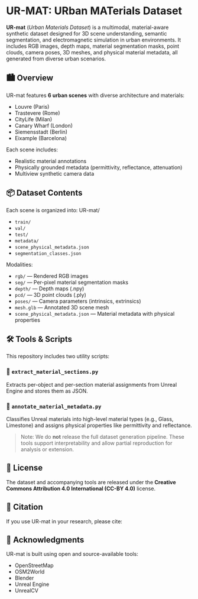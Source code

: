 # UR-MAT: URban MATerials Dataset

**UR-mat** (*Urban Materials Dataset*) is a multimodal, material-aware synthetic dataset designed for 3D scene understanding, semantic segmentation, and electromagnetic simulation in urban environments. It includes RGB images, depth maps, material segmentation masks, point clouds, camera poses, 3D meshes, and physical material metadata, all generated from diverse urban scenarios.

## 🏙️ Overview

UR-mat features **6 urban scenes** with diverse architecture and materials:
- Louvre (Paris)
- Trastevere (Rome)
- CityLife (Milan)
- Canary Wharf (London)
- Siemensstadt (Berlin)
- Eixample (Barcelona)

Each scene includes:
- Realistic material annotations
- Physically grounded metadata (permittivity, reflectance, attenuation)
- Multiview synthetic camera data

## 📦 Dataset Contents

Each scene is organized into:
UR-mat/
- `train/`
- `val/`
- `test/`
- `metadata/`
- `scene_physical_metadata.json`
- `segmentation_classes.json`

Modalities:
- `rgb/` — Rendered RGB images
- `seg/` — Per-pixel material segmentation masks
- `depth/` — Depth maps (.npy)
- `pcd/` — 3D point clouds (.ply)
- `poses/` — Camera parameters (intrinsics, extrinsics)
- `mesh.glb` — Annotated 3D scene mesh
- `scene_physical_metadata.json` — Material metadata with physical properties

## 🛠️ Tools & Scripts

This repository includes two utility scripts:

### 🔹 `extract_material_sections.py`
Extracts per-object and per-section material assignments from Unreal Engine and stores them as JSON.

### 🔹 `annotate_material_metadata.py`
Classifies Unreal materials into high-level material types (e.g., Glass, Limestone) and assigns physical properties like permittivity and reflectance.

> Note: We do **not** release the full dataset generation pipeline. These tools support interpretability and allow partial reproduction for analysis or extension.

## 📜 License

The dataset and accompanying tools are released under the **Creative Commons Attribution 4.0 International (CC-BY 4.0)** license.

## 📎 Citation

If you use UR-mat in your research, please cite:


## 🤝 Acknowledgments
UR-mat is built using open and source-available tools:

- OpenStreetMap
- OSM2World
- Blender
- Unreal Engine
- UnrealCV
